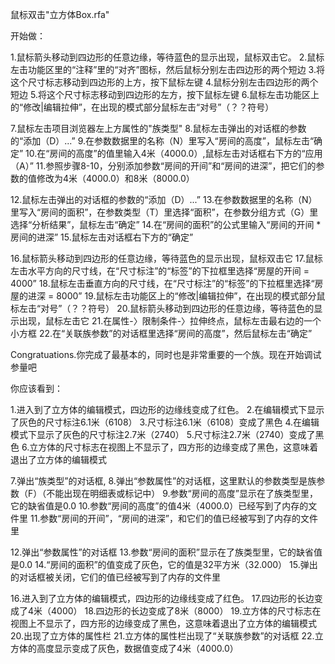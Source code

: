 鼠标双击"立方体Box.rfa"

开始做：

1.鼠标箭头移动到四边形的任意边缘，等待蓝色的显示出现，鼠标双击它。
2.鼠标左击功能区里的“注释”里的“对齐”图标，然后鼠标分别左击四边形的两个短边
3.将这个尺寸标志移动到四边形的上方，按下鼠标左键
4.鼠标分别左击四边形的两个短边
5.将这个尺寸标志移动到四边形的左方，按下鼠标左键
6.鼠标左击功能区上的“修改|编辑拉伸”，在出现的模式部分鼠标左击“对号”（？？符号）

7.鼠标左击项目浏览器左上方属性的"族类型"
8.鼠标左击弹出的对话框的参数的“添加（D）...”
9.在参数数据里的名称（N）里写入“房间的高度”，鼠标左击“确定”
10.在“房间的高度”的值里输入4米（4000.0）,鼠标左击对话框右下方的“应用（A）”
11.参照步骤8-10，分别添加参数“房间的开间”和“房间的进深”，把它们的参数的值修改为4米（4000.0）和8米（8000.0）

12.鼠标左击弹出的对话框的参数的“添加（D）...”
13.在参数数据里的名称（N）里写入“房间的面积”，在参数类型（T）里选择“面积”，在参数分组方式（G）里选择“分析结果”，鼠标左击“确定”
14.在“房间的面积”的公式里输入“房间的开间 * 房间的进深”
15.鼠标左击对话框右下方的“确定”

16.鼠标箭头移动到四边形的任意边缘，等待蓝色的显示出现，鼠标双击它
17.鼠标左击水平方向的尺寸线，在“尺寸标注”的“标签”的下拉框里选择“房屋的开间 = 4000”
18.鼠标左击垂直方向的尺寸线，在“尺寸标注”的“标签”的下拉框里选择“房屋的进深 = 8000”
19.鼠标左击功能区上的“修改|编辑拉伸”，在出现的模式部分鼠标左击“对号”（？？符号）
20.鼠标箭头移动到四边形的任意边缘，等待蓝色的显示出现，鼠标左击它
21.在属性-〉限制条件-〉拉伸终点，鼠标左击最右边的一个小方框
22.在“关联族参数”的对话框里选择“房间的高度”，然后鼠标左击“确定”


Congratuations.你完成了最基本的，同时也是非常重要的一个族。现在开始调试参量吧

你应该看到：

1.进入到了立方体的编辑模式，四边形的边缘线变成了红色。
2.在编辑模式下显示了灰色的尺寸标注6.1米（6108）
3.尺寸标注6.1米（6108）变成了黑色
4.在编辑模式下显示了灰色的尺寸标注2.7米（2740）
5.尺寸标注2.7米（2740）变成了黑色
6.立方体的尺寸标志在视图上不显示了，四方形的边缘变成了黑色，这意味着退出了立方体的编辑模式

7.弹出“族类型”的对话框,
8.弹出“参数属性”的对话框，这里默认的参数类型是族参数（F）（不能出现在明细表或标记中）
9.参数“房间的高度”显示在了族类型里，它的缺省值是0.0
10.参数“房间的高度”的值4米（4000.0）已经写到了内存的文件里
11.参数“房间的开间”，“房间的进深”，和它们的值已经被写到了内存的文件里

12.弹出“参数属性”的对话框
13.参数“房间的面积”显示在了族类型里，它的缺省值是0.0
14.“房间的面积”的值变成了灰色，它的值是32平方米（32.000）
15.弹出的对话框被关闭，它们的值已经被写到了内存的文件里

16.进入到了立方体的编辑模式，四边形的边缘线变成了红色。
17.四边形的长边变成了4米（4000）
18.四边形的长边变成了8米（8000）
19.立方体的尺寸标志在视图上不显示了，四方形的边缘变成了黑色，这意味着退出了立方体的编辑模式
20.出现了立方体的属性栏
21.立方体的属性栏出现了“关联族参数”的对话框
22.立方体的高度显示变成了灰色，数据值变成了4米（4000.0）

